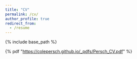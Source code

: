 ```yaml
---
title: "CV"
permalink: /cv/
author_profile: true
redirect_from:
  - /resume
---
```


{% include base_path %}

{% pdf "https://colepersch.github.io/_pdfs/Persch_CV.pdf" %}

